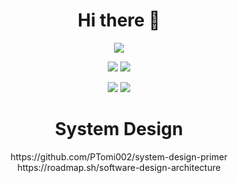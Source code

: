 <div align="center">
<h1>Hi there 👋</h1>

![](https://github-profile-summary-cards.vercel.app/api/cards/profile-details?username=PTomi002&theme=github)

![](http://github-profile-summary-cards.vercel.app/api/cards/repos-per-language?username=PTomi002&theme=github) ![](http://github-profile-summary-cards.vercel.app/api/cards/most-commit-language?username=PTomi002&theme=github)

![](http://github-profile-summary-cards.vercel.app/api/cards/stats?username=PTomi002&theme=github) ![](http://github-profile-summary-cards.vercel.app/api/cards/productive-time?username=PTomi002&theme=github)

<h1 style="text-align: center;">System Design</h1>
<dl>
  <dt>https://github.com/PTomi002/system-design-primer</dt>
  <dt>https://roadmap.sh/software-design-architecture</dt>
</dl>

</div>

